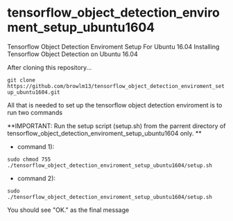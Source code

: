 # tensorflow_object_detection_enviroment_setup_ubuntu1604
Tensorflow Object Detection Enviroment Setup For Ubuntu 16.04
Installing Tensorflow Object Detection on Ubuntu 16.04

After cloning this repository...

`git clone https://github.com/browlm13/tensorflow_object_detection_enviroment_setup_ubuntu1604.git` 

All that is needed to set up the tensorflow object detection enviroment is to run two commands

**IMPORTANT: Run the setup script (setup.sh) from the parrent directory of tensorflow_object_detection_enviroment_setup_ubuntu1604 only. **

* command 1):

`sudo chmod 755 ./tensorflow_object_detection_enviroment_setup_ubuntu1604/setup.sh`

* command 2):

`sudo ./tensorflow_object_detection_enviroment_setup_ubuntu1604/setup.sh`

You should see "OK." as the final message
